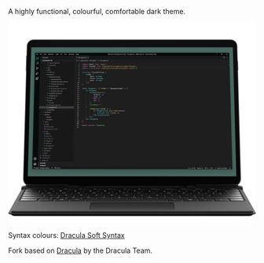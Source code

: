 A highly functional, colourful, comfortable dark theme.

![visual](mockup.png "visual")

Syntax colours: [Dracula Soft Syntax](https://marketplace.visualstudio.com/items?itemName=yomed.theme-dracula-soft)

Fork based on [Dracula](https://https://draculatheme.com/visual-studio-code) by the Dracula Team.
